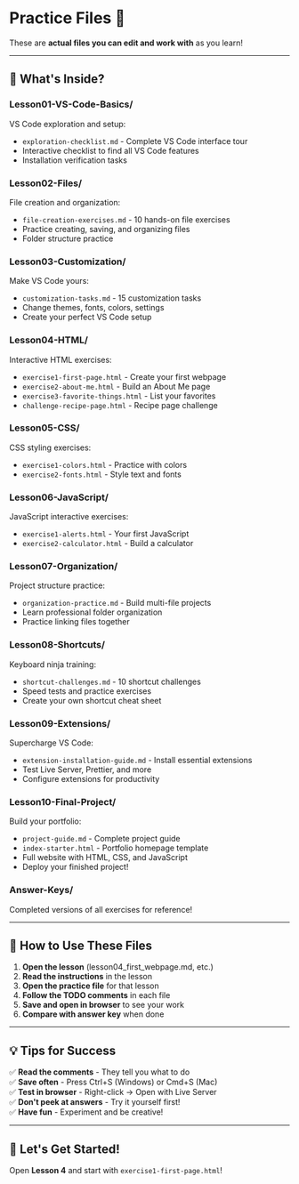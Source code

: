 # Practice Files 🎯

These are **actual files you can edit and work with** as you learn!

---

## 📁 What's Inside?

### **Lesson01-VS-Code-Basics/**
VS Code exploration and setup:
- `exploration-checklist.md` - Complete VS Code interface tour
- Interactive checklist to find all VS Code features
- Installation verification tasks

### **Lesson02-Files/**
File creation and organization:
- `file-creation-exercises.md` - 10 hands-on file exercises
- Practice creating, saving, and organizing files
- Folder structure practice

### **Lesson03-Customization/**
Make VS Code yours:
- `customization-tasks.md` - 15 customization tasks
- Change themes, fonts, colors, settings
- Create your perfect VS Code setup

### **Lesson04-HTML/**
Interactive HTML exercises:
- `exercise1-first-page.html` - Create your first webpage
- `exercise2-about-me.html` - Build an About Me page
- `exercise3-favorite-things.html` - List your favorites
- `challenge-recipe-page.html` - Recipe page challenge

### **Lesson05-CSS/**
CSS styling exercises:
- `exercise1-colors.html` - Practice with colors
- `exercise2-fonts.html` - Style text and fonts

### **Lesson06-JavaScript/**
JavaScript interactive exercises:
- `exercise1-alerts.html` - Your first JavaScript
- `exercise2-calculator.html` - Build a calculator

### **Lesson07-Organization/**
Project structure practice:
- `organization-practice.md` - Build multi-file projects
- Learn professional folder organization
- Practice linking files together

### **Lesson08-Shortcuts/**
Keyboard ninja training:
- `shortcut-challenges.md` - 10 shortcut challenges
- Speed tests and practice exercises
- Create your own shortcut cheat sheet

### **Lesson09-Extensions/**
Supercharge VS Code:
- `extension-installation-guide.md` - Install essential extensions
- Test Live Server, Prettier, and more
- Configure extensions for productivity

### **Lesson10-Final-Project/**
Build your portfolio:
- `project-guide.md` - Complete project guide
- `index-starter.html` - Portfolio homepage template
- Full website with HTML, CSS, and JavaScript
- Deploy your finished project!

### **Answer-Keys/**
Completed versions of all exercises for reference!

---

## 🎯 How to Use These Files

1. **Open the lesson** (lesson04_first_webpage.md, etc.)
2. **Read the instructions** in the lesson
3. **Open the practice file** for that lesson
4. **Follow the TODO comments** in each file
5. **Save and open in browser** to see your work
6. **Compare with answer key** when done

---

## 💡 Tips for Success

✅ **Read the comments** - They tell you what to do  
✅ **Save often** - Press Ctrl+S (Windows) or Cmd+S (Mac)  
✅ **Test in browser** - Right-click → Open with Live Server  
✅ **Don't peek at answers** - Try it yourself first!  
✅ **Have fun** - Experiment and be creative!  

---

## 🚀 Let's Get Started!

Open **Lesson 4** and start with `exercise1-first-page.html`!
